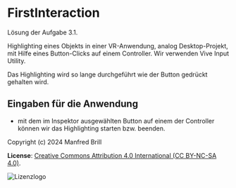 # FirstInteraction

Lösung der Aufgabe 3.1.

Highlighting eines Objekts in einer VR-Anwendung, analog Desktop-Projekt, mit Hilfe eines
Button-Clicks auf einem Controller. Wir verwenden Vive Input Utility.

Das Highlighting wird so lange durchgeführt wie der Button gedrückt gehalten wird.

## Eingaben für die Anwendung

- mit dem im Inspektor ausgewählten Button auf einem der Controller können wir das Highlighting
starten bzw. beenden.


Copyright (c) 2024 Manfred Brill

**License**: [Creative Commons Attribution 4.0 International (CC BY-NC-SA 4.0)](https://creativecommons.org/licenses/by-nc-sa/4.0/).  

![Lizenzlogo](https://licensebuttons.net/l/by-nc-sa/3.0/de/88x31.png)

